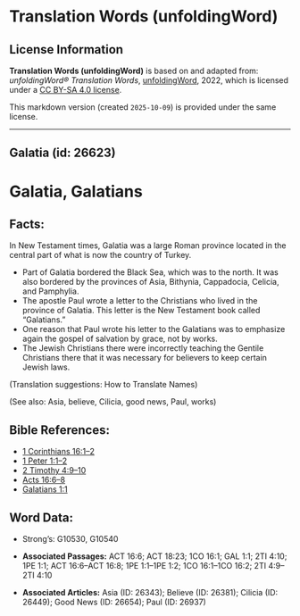 # Translation Words (unfoldingWord)

## License Information

**Translation Words (unfoldingWord)** is based on and adapted from: _unfoldingWord® Translation Words_, [unfoldingWord](https://unfoldingword.org/utw), 2022, which is licensed under a [CC BY-SA 4.0 license](https://creativecommons.org/licenses/by-sa/4.0/legalcode.en).

This markdown version (created `2025-10-09`) is provided under the same license.



--------------------------------

## Galatia (id: 26623)

Galatia, Galatians
==================

Facts:
------

In New Testament times, Galatia was a large Roman province located in the central part of what is now the country of Turkey.

* Part of Galatia bordered the Black Sea, which was to the north. It was also bordered by the provinces of Asia, Bithynia, Cappadocia, Celicia, and Pamphylia.
* The apostle Paul wrote a letter to the Christians who lived in the province of Galatia. This letter is the New Testament book called “Galatians.”
* One reason that Paul wrote his letter to the Galatians was to emphasize again the gospel of salvation by grace, not by works.
* The Jewish Christians there were incorrectly teaching the Gentile Christians there that it was necessary for believers to keep certain Jewish laws.

(Translation suggestions: How to Translate Names)

(See also: Asia, believe, Cilicia, good news, Paul, works)

Bible References:
-----------------

* [1 Corinthians 16:1–2](https://ref.ly/1Cor16:1-1Cor16:2)
* [1 Peter 1:1–2](https://ref.ly/1Pet1:1-1Pet1:2)
* [2 Timothy 4:9–10](https://ref.ly/2Tim4:9-2Tim4:10)
* [Acts 16:6–8](https://ref.ly/Acts16:6-Acts16:8)
* [Galatians 1:1](https://ref.ly/Gal1:1)

Word Data:
----------

* Strong’s: G10530, G10540

* **Associated Passages:** ACT 16:6; ACT 18:23; 1CO 16:1; GAL 1:1; 2TI 4:10; 1PE 1:1; ACT 16:6–ACT 16:8; 1PE 1:1–1PE 1:2; 1CO 16:1–1CO 16:2; 2TI 4:9–2TI 4:10
* **Associated Articles:** Asia (ID: 26343); Believe (ID: 26381); Cilicia (ID: 26449); Good News (ID: 26654); Paul (ID: 26937)

